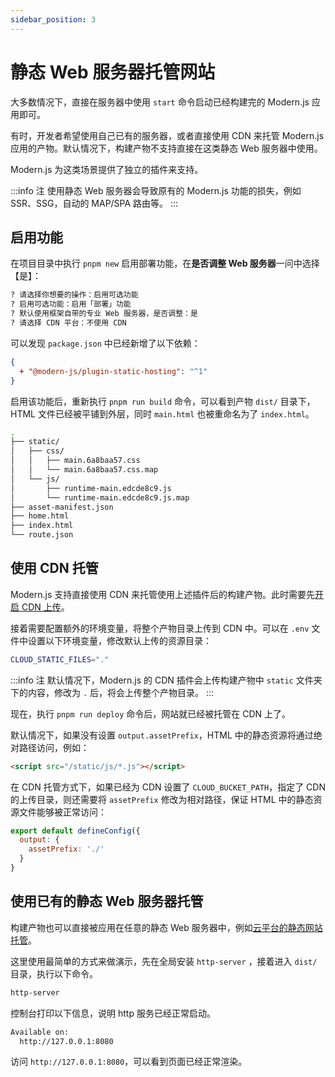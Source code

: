 ```yaml
---
sidebar_position: 3
---
```


# 静态 Web 服务器托管网站

大多数情况下，直接在服务器中使用 `start` 命令启动已经构建完的 Modern.js 应用即可。

有时，开发者希望使用自己已有的服务器，或者直接使用 CDN 来托管 Modern.js 应用的产物。默认情况下，构建产物不支持直接在这类静态 Web 服务器中使用。

Modern.js 为这类场景提供了独立的插件来支持。

:::info 注
使用静态 Web 服务器会导致原有的 Modern.js 功能的损失，例如 SSR、SSG，自动的 MAP/SPA 路由等。
:::

## 启用功能

在项目目录中执行 `pnpm new` 启用部署功能，在**是否调整 Web 服务器**一问中选择【是】：

```bash
? 请选择你想要的操作：启用可选功能
? 启用可选功能：启用「部署」功能
? 默认使用框架自带的专业 Web 服务器，是否调整：是
? 请选择 CDN 平台：不使用 CDN
```

可以发现 `package.json` 中已经新增了以下依赖：

```json
{
  + "@modern-js/plugin-static-hosting": "^1"
}
```

启用该功能后，重新执行 `pnpm run build` 命令，可以看到产物 `dist/` 目录下，HTML 文件已经被平铺到外层，同时 `main.html` 也被重命名为了 `index.html`。

```bash
.
├── static/
│   ├── css/
│   │   ├── main.6a8baa57.css
│   │   └── main.6a8baa57.css.map
│   └── js/
│       ├── runtime-main.edcde8c9.js
│       └── runtime-main.edcde8c9.js.map
├── asset-manifest.json
├── home.html
├── index.html
└── route.json
```
## 使用 CDN 托管

Modern.js 支持直接使用 CDN 来托管使用上述插件后的构建产物。此时需要先[开启 CDN 上传](/docs/guides/features/server-side/deploy/upload-cdn/oss)。

接着需要配置额外的环境变量，将整个产物目录上传到 CDN 中。可以在 `.env` 文件中设置以下环境变量，修改默认上传的资源目录：

```bash title=".env"
CLOUD_STATIC_FILES="."
```

:::info 注
默认情况下，Modern.js 的 CDN 插件会上传构建产物中 `static` 文件夹下的内容，修改为 `.` 后，将会上传整个产物目录。
:::

现在，执行 `pnpm run deploy` 命令后，网站就已经被托管在 CDN 上了。

默认情况下，如果没有设置 `output.assetPrefix`，HTML 中的静态资源将通过绝对路径访问，例如：

```html
<script src="/static/js/*.js"></script>
```

在 CDN 托管方式下，如果已经为 CDN 设置了 `CLOUD_BUCKET_PATH`，指定了 CDN 的上传目录，则还需要将 `assetPrefix` 修改为相对路径，保证 HTML 中的静态资源文件能够被正常访问：

```js title="module.config.js"
export default defineConfig({
  output: {
    assetPrefix: './'
  }
}
```

## 使用已有的静态 Web 服务器托管

构建产物也可以直接被应用在任意的静态 Web 服务器中，例如[云平台的静态网站托管](https://cloud.tencent.com/product/wh)。

这里使用最简单的方式来做演示，先在全局安装 `http-server` ，接着进入 `dist/` 目录，执行以下命令。

```bash
http-server
```

控制台打印以下信息，说明 http 服务已经正常启动。

```bash
Available on:
  http://127.0.0.1:8080
```

访问 `http://127.0.0.1:8080`，可以看到页面已经正常渲染。
